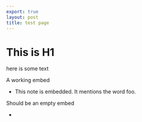```yaml
---
export: true
layout: post
title: test page
---
```


# This is H1

here is some text

A working embed

* This note is embedded. It mentions the word foo.

Should be an empty embed

* 
